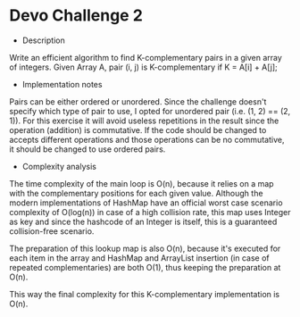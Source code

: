 # Devo Challenge 2

* Description

Write an efficient algorithm to find K-complementary pairs in a given array of integers.
Given Array A, pair (i, j) is K-complementary if K = A[i] + A[j];

* Implementation notes

Pairs can be either ordered or unordered. Since the challenge doesn't specify which type of pair to use,
I opted for unordered pair (i.e. (1, 2) == (2, 1)). For this exercise it will avoid useless repetitions
in the result since the operation (addition) is commutative. If the code should be changed to accepts
different operations and those operations can be no commutative, it should be changed to use ordered pairs.

* Complexity analysis

The time complexity of the main loop is O(n), because it relies on a map with the complementary positions
for each given value. Although the modern implementations of HashMap have an official worst case scenario
complexity of O(log(n)) in case of a high collision rate, this map uses Integer as key and since the
hashcode of an Integer is itself, this is a guaranteed collision-free scenario.

The preparation of this lookup map is also O(n), because it's executed for each item in the array and
HashMap and ArrayList insertion (in case of repeated complementaries) are both O(1), thus keeping the
preparation at O(n).

This way the final complexity for this K-complementary implementation is O(n).

